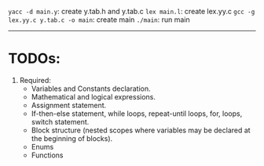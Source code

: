 `yacc -d main.y`: create y.tab.h and y.tab.c
`lex main.l`: create lex.yy.c
`gcc -g lex.yy.c y.tab.c -o main`: create main
`./main`: run main

---
# TODOs:
1. Required:
   - Variables and Constants declaration.
   - Mathematical and logical expressions.
   - Assignment statement.
   - If-then-else statement, while loops, repeat-until loops, for, loops, switch statement.
   - Block structure (nested scopes where variables may be declared at the beginning of blocks).
   - Enums
   - Functions
